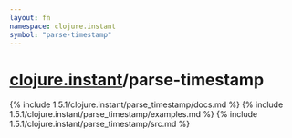 ```yaml
---
layout: fn
namespace: clojure.instant
symbol: "parse-timestamp"
---
```


# [clojure.instant](../)/parse-timestamp

{% include 1.5.1/clojure.instant/parse_timestamp/docs.md %}
{% include 1.5.1/clojure.instant/parse_timestamp/examples.md %}
{% include 1.5.1/clojure.instant/parse_timestamp/src.md %}

